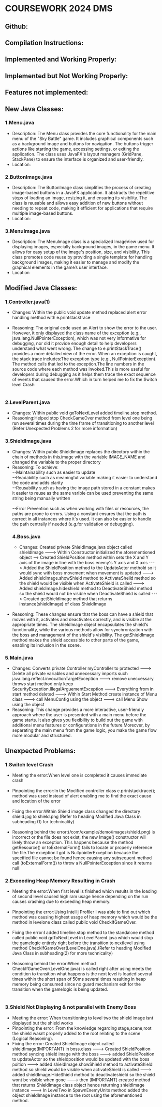 
# COURSEWORK 2024 DMS
## Github:
## Compilation Instructions:
## Implemented and Working Properly:
## Implemented but Not Working Properly:
## Features not implemented:
## New Java Classes:
### 1.Menu.java
- Description: The Menu class provides the core functionality for the main menu of the "Sky Battle" game. It includes graphical components such as a background image and buttons for navigation. The buttons trigger actions like starting the game, accessing settings, or exiting the application. The class uses JavaFX's layout managers (GridPane, StackPane) to ensure the interface is organized and user-friendly.<br>
- Location:
### 2.ButtonImage.java
- Description: The ButtonImage class simplifies the process of creating image-based buttons in a JavaFX application. It abstracts the repetitive steps of loading an image, resizing it, and ensuring its visibility. The class is reusable and allows easy addition of new buttons without needing to repeat code, making it efficient for applications that require multiple image-based buttons. <br>
- Location: 
### 3.MenuImage.java
- Description: The MenuImage class is a specialized ImageView used for displaying images, especially background images, in the game menu. It allows for easy setup of the image's position, size, and visibility. This class promotes code reuse by providing a single template for handling background images, making it easier to manage and modify the graphical elements in the game’s user interface.<br>
- Location
## Modified Java Classes:
### 1.Controller.java(1)
- Changes: Within the public void update method replaced alert error handling method with e.printstacktrace<br><br>
- Reasoning: The original code used an Alert to show the error to the user. However, it only displayed the class name of the exception (e.g., java.lang.NullPointerException), which was not very informative for debugging, nor did it provide enough detail to help developers understand what went wrong. The change to e.printStackTrace() provides a more detailed view of the error. When an exception is caught, the stack trace includes:The exception type (e.g., NullPointerException).
The method calls that led to the exception.The line numbers in the source code where each method was invoked.This is more useful for developers during debugging as it helps them trace the exact sequence of events that caused the error.Which in turn helped me to fix the Switch level Crash <br><br>

### 2.LevelParent.java
- Changes: Within public void goToNextLevel added timeline.stop method.
- Reasoning:Helped stop CheckGameOver method from level one being run several times during the time frame of transitioning to another level (Refer Unexpected Problems 2 for more information)
### 3.ShieldImage.java
- Changes: Within public ShieldImage replaces the directory within the chain of methods in this.image with the variable IMAGE_NAME and changed the variable to the proper directory
- Reasoning: To achieve:<br>
  --Maintainability such as easier to update <br>
  --Readability such as meaningful variable making it easier to understand the code and adds clarity<br>
 --Reusability such as having the image path stored in a constant makes it easier to reuse as the same varible can be used preventing the same string being manually written<br><br>
  --Error Prevention such as when working with files or resources, the paths are prone to errors. Using a constant ensures that the path is correct in all instances where it's used. It can also be easier to handle the path centrally if needed (e.g.for validation or debugging).<br>
  ### 4.Boss.java
  - Changes: Created  private ShieldImage.java object called shieldImage ---> Within Constructor initialized the aforementioned object --> Created ShieldPosition method within sets the X and Y axis of the image in line with the boss enemy's Y axis and X axis ---> Added the ShieldPosition method to the UpdateActor methold so it would sync with boss movement when movement is updated ---> Added shieldimage.showShield method  to ActivateSheild method so the shield would be visible when ActivateShield is called ---> Added shieldimage.hideshield method to DeactivateShield method so the shield would not be visible when DeactivateShield is called ---> Created getShieldImage method that returns instance(shieldImage) of class ShieldImage<br><br>
- Reasoning: These changes ensure that the boss can have a shield that moves with it, activates and deactivates correctly, and is visible at the appropriate times. The shieldImage object encapsulates the shield's functionality, while the various methods allow for synchronization with the boss and management of the shield's visibility. The getShieldImage method makes the shield accessible to other parts of the game, enabling its inclusion in the scene.<br>
### 5.Main.java
- Changes: Converts private Controller myController to protected ---> Delete all private variables and unnecessary imports such java.lang.reflect.invocationTargetException ---> remove uneccessary  throws start method only keep SecurityException,IllegalArguementException --->  Everything from in start method deleted ---> Within Start Method create instance of Menu class ---> call MenuConfig using the object ---> call Menu Show using the object<br>
- Reasoning: This change provides a more interactive, user-friendly approach where the user is presented with a main menu before the game starts. It also gives you flexibility to build out the game with additional menu features or configurations in the future.Moreover, by separating the main menu from the game logic, you make the game flow more modular and structured. <br>
## Unexpected Problems:



### 1.Switch level Crash
- Meeting the error:When level one is completed it causes immediate crash<br><br>
- Pinpointing the error:In the Modified controller class e.printstacktrace(); method was used instead of alert enabling me to find the exact cause and location of the error<br><br>
- Fixing the error:Within Shield image class changed the directory shield.jpg to shield.png (Refer to heading Modified Java Class in subheading (1) for technicality)<br><br>
- Reasoning behind the error:(/com/example/demo/images/shield.png) is incorrect or the file does not exist, the new Image() constructor will likely throw an exception. This happens because the method getResource() or toExternalForm() fails to locate or properly reference the file.The exception I got is NullpointerException because the specified file cannot be found hence causing any subsequent method call (toExternalForm()) to throw a NullPointerException since it returns null


### 2.Exceeding Heap Memory Resulting in Crash 
- Meeting the error:When first level is finished which results in the loading of second level caused high ram usage hence depending on the run causes crashing due to exceeding heap memory.<br><br>
- Pinpointing the error:Using Intellij Profiler I was able to find out which method was causing highest usage of heap memory which would be the method in levelone class called public void CheckIfGameOver.<br><br>
- Fixing the error:I added timeline.stop method to the standalone method called public void goToNextLevel in LevelParent.java which would stop the gamelogic entirely right before the transition to nextlevel using method CheckIfGameOver(LevelOne.java).(Refer to heading Modified Java Class in subheading(2) for more technicality)<br><br>
- Reasoning behind the error:When method CheckIfGameOver(LevelOne.java) is called right after using meets the condition to transition what happens is the next level is loaded several times within the short span of 50ms several times resulting in heap memory being consumed since no guard mechanism exit for the transition when the gamelogic is being updated.<br><br>

### 3.Shield Not Displaying & not parallel with Enemy Boss
- Meeting the error: When transitioning to level two the shield image isnt displayed but the shield works
- Pinpointing the error: From the knowledge regarding stage,scene,root the shield wasnt properly added to the root relating to the scene (Logical Reasoning).
- Fixing the error: Created ShieldImage object called shieldImage(IMPORTANT) in boss.class ---> Created ShieldPosition method syncing shield image with the boss ---> added ShieldPosition to updateActor so the shieldposition would be updated with the boss poition ---> added shieldImage.showShield method to activateShield method so shield would be visible when activateShield is called ---> added shieldImage.HideShield method to deactivateshield so the shield wont be visible when gone ---> then (IMPORTANT)  created method that returns ShieldImage class object hence returning shieldImage instance ---> In LevelTwo in SpawnEnemyUnits method added the object shieldImage instance to the root using the aforementioned method.
